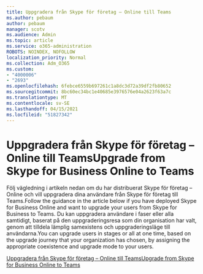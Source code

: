 ```yaml
---
title: Uppgradera från Skype för företag – Online till Teams
ms.author: pebaum
author: pebaum
manager: scotv
ms.audience: Admin
ms.topic: article
ms.service: o365-administration
ROBOTS: NOINDEX, NOFOLLOW
localization_priority: Normal
ms.collection: Adm_O365
ms.custom:
- "4000006"
- "2693"
ms.openlocfilehash: 6febce6559b697261c1a8dc3d72a39df2fb80652
ms.sourcegitcommit: 8bc60ec34bc1e40685e3976576e04a2623f63a7c
ms.translationtype: MT
ms.contentlocale: sv-SE
ms.lasthandoff: 04/15/2021
ms.locfileid: "51827342"
---
```

# <a name="upgrade-from-skype-for-business-online-to-teams"></a><span data-ttu-id="3fa78-102">Uppgradera från Skype för företag – Online till Teams</span><span class="sxs-lookup"><span data-stu-id="3fa78-102">Upgrade from Skype for Business Online to Teams</span></span>  

<span data-ttu-id="3fa78-103">Följ vägledning i artikeln nedan om du har distribuerat Skype för företag – Online och vill uppgradera dina användare från Skype för företag till Teams.</span><span class="sxs-lookup"><span data-stu-id="3fa78-103">Follow the guidance in the article below if you have deployed Skype for Business Online and want to upgrade your users from Skype for Business to Teams.</span></span> <span data-ttu-id="3fa78-104">Du kan uppgradera användare i faser eller alla samtidigt, baserat på den uppgraderingsresa som din organisation har valt, genom att tilldela lämplig samexistens och uppgraderingsläge till användarna.</span><span class="sxs-lookup"><span data-stu-id="3fa78-104">You can upgrade users in stages or all at one time, based on the upgrade journey that your organization has chosen, by assigning the appropriate coexistence and upgrade mode to your users.</span></span>

[<span data-ttu-id="3fa78-105">Uppgradera från Skype för företag – Online till Teams</span><span class="sxs-lookup"><span data-stu-id="3fa78-105">Upgrade from Skype for Business Online to Teams</span></span>](https://docs.microsoft.com/MicrosoftTeams/upgrade-to-teams-execute-skypeforbusinessonline) 